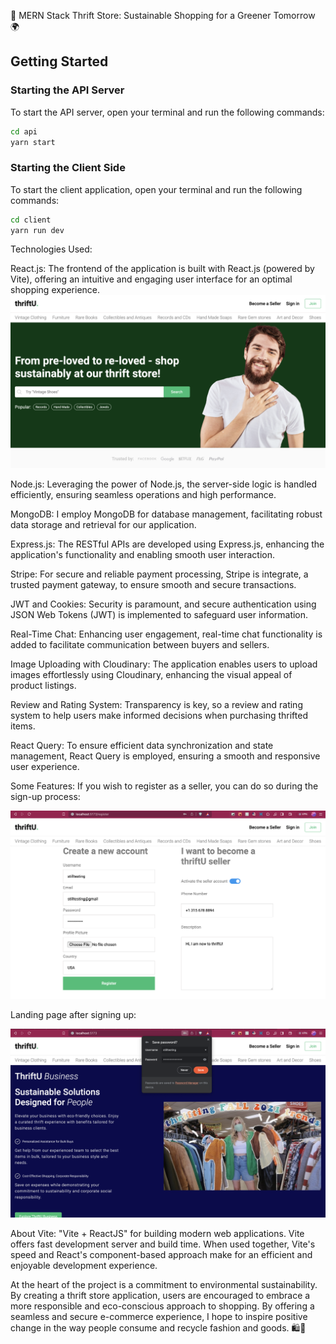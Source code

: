 🌱 MERN Stack Thrift Store: Sustainable Shopping for a Greener Tomorrow 🌍

## Getting Started
### Starting the API Server

To start the API server, open your terminal and run the following commands:
```bash
cd api
yarn start
```
### Starting the Client Side
To start the client application, open your terminal and run the following commands:
```bash
cd client
yarn run dev
```
Technologies Used:

React.js: The frontend of the application is built with React.js (powered by Vite), offering an intuitive and engaging user interface for an optimal shopping experience.
![Landing Page](images/landing_page.png)

Node.js: Leveraging the power of Node.js, the server-side logic is handled efficiently, ensuring seamless operations and high performance.

MongoDB: I employ MongoDB for database management, facilitating robust data storage and retrieval for our application.

Express.js: The RESTful APIs are developed using Express.js, enhancing the application's functionality and enabling smooth user interaction.

Stripe: For secure and reliable payment processing, Stripe is integrate, a trusted payment gateway, to ensure smooth and secure transactions.

JWT and Cookies: Security is paramount, and secure authentication using JSON Web Tokens (JWT) is implemented to safeguard user information.

Real-Time Chat: Enhancing user engagement, real-time chat functionality is added to facilitate communication between buyers and sellers.

Image Uploading with Cloudinary: The application enables users to upload images effortlessly using Cloudinary, enhancing the visual appeal of product listings.

Review and Rating System: Transparency is key, so a review and rating system to help users make informed decisions when purchasing thrifted items.

React Query: To ensure efficient data synchronization and state management, React Query is employed, ensuring a smooth and responsive user experience.


Some Features:
If you wish to register as a seller, you can do so during the sign-up process:

![Landing Page](images/signing_up_before.png)

Landing page after signing up:

![Landing Page](images/signing_up_after.png)

About Vite:
"Vite + ReactJS" for building modern web applications. Vite offers fast development server and build time. When used together, Vite's speed and React's component-based approach make for an efficient and enjoyable development experience.

At the heart of the project is a commitment to environmental sustainability. By creating a thrift store application, users are encouraged to embrace a more responsible and eco-conscious approach to shopping. By offering a seamless and secure e-commerce experience, I hope to inspire positive change in the way people consume and recycle fashion and goods. 🛍️🌿
